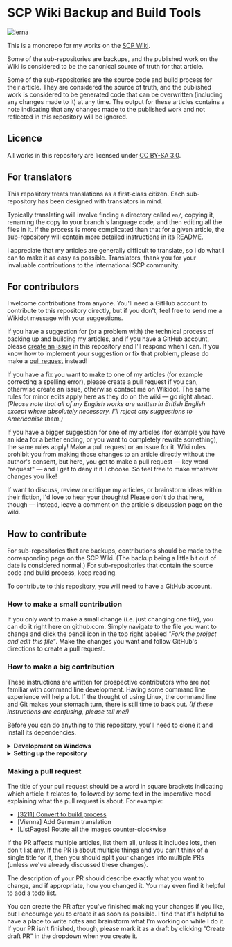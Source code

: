 # SCP Wiki Backup and Build Tools

[![lerna](https://img.shields.io/badge/maintained%20with-lerna-cc00ff.svg)](https://lerna.js.org/)

This is a monorepo for my works on the [SCP Wiki](https://scpwiki.com).

Some of the sub-repositories are backups, and the published work on the Wiki is
considered to be the canonical source of truth for that article.

Some of the sub-repositories are the source code and build process for their
article. They are considered the source of truth, and the published work is
considered to be generated code that can be overwritten (including any changes
made to it) at any time. The output for these articles contains a note
indicating that any changes made to the published work and not reflected in
this repository will be ignored.

## Licence

All works in this repository are licensed under
[CC BY-SA 3.0](https://creativecommons.org/licenses/by-sa/3.0/).

## For translators

This repository treats translations as a first-class citizen. Each
sub-repository has been designed with translators in mind.

Typically translating will involve finding a directory called `en/`, copying
it, renaming the copy to your branch's language code, and then editing all
the files in it. If the process is more complicated than that for a given
article, the sub-repository will contain more detailed instructions in its
README.

I appreciate that my articles are generally difficult to translate, so I
do what I can to make it as easy as possible. Translators, thank you for
your invaluable contributions to the international SCP community.

## For contributors

I welcome contributions from anyone. You'll need a GitHub account to contribute
to this repository directly, but if you don't, feel free to send me a Wikidot
message with your suggestions.

If you have a suggestion for (or a problem with) the technical process of
backing up and building my articles, and if you have a GitHub account, please
[create an issue](https://github.com/rossjrw/scp/issues) in this repository and
I'll respond when I can. If you know how to implement your suggestion or fix
that problem, please do make a
[pull request](https://github.com/rossjrw/scp/pulls) instead!

If you have a fix you want to make to one of my articles (for example
correcting a spelling error), please create a pull request if you can,
otherwise create an issue, otherwise contact me on Wikidot. The same rules for
minor edits apply here as they do on the wiki &mdash; go right ahead.
_(Please note that all of my English works are written in British English
except where absolutely necessary. I'll reject any suggestions to Americanise
them.)_

If you have a bigger suggestion for one of my articles (for example you have an
idea for a better ending, or you want to completely rewrite something), the
same rules apply! Make a pull request or an issue for it. Wiki rules prohibit
you from making those changes to an article directly without the author's
consent, but here, you get to make a pull request &mdash; key word "request"
&mdash; and I get to deny it if I choose. So feel free to make whatever changes
you like!

If want to discuss, review or critique my articles, or brainstorm ideas within
their fiction, I'd love to hear your thoughts! Please don't do that here,
though &mdash; instead, leave a comment on the article's discussion page on the
wiki.

## How to contribute

For sub-repositories that are backups, contributions should be made to the
corresponding page on the SCP Wiki. (The backup being a little bit out of date
is considered normal.) For sub-repositories that contain the source code and
build process, keep reading.

To contribute to this repository, you will need to have a GitHub account.

### How to make a small contribution

If you only want to make a small change (i.e. just changing one file), you can
do it right here on github.com. Simply navigate to the file you want to change
and click the pencil icon in the top right labelled _"Fork the project and edit
this file"_. Make the changes you want and follow GitHub's directions to create
a pull request.

### How to make a big contribution

These instructions are written for prospective contributors who are not
familiar with command line development. Having some command line experience
will help a lot. If the thought of using Linux, the command line and Git makes
your stomach turn, there is still time to back out. _(If these instructions are
confusing, please tell me!)_

Before you can do anything to this repository, you'll need to clone it and
install its dependencies.

<details><summary><b>Development on Windows</b></summary>
  
You can develop on Windows &mdash; it's what I do! However, you will need to be
running a Linux environment.

You can install Ubuntu Linux from the Windows Store, but I recommend setting up
WSL 2 (Windows Subsystem for Linux 2), which will enable you to use your
Windows programmes and software to edit files in the Linux partition. If you're
unfamiliar with Linux, this is a lot easier than learning command line text
editing software.

Instructions for setting up WSL 2 on Microsoft Docs:
[WSL Installation](https://docs.microsoft.com/en-us/windows/wsl/install-win10)

</details>

<details><summary><b>Setting up the repository</b></summary>

First, you'll need to [fork](https://guides.github.com/activities/forking/)
this repository. Click the 'Fork' button in the top right to create a copy of
this repository in your GitHub account.

Then on your computer, you'll need [Git](https://git-scm.com/) and
[Node.js](https://nodejs.org/) installed:

```shell
sudo apt install git nodejs npm
```

If you're using WSL 2, by default it starts you in your Windows user directory.
I recommend navigating to your Linux home directory:

```shell
cd ~
```

And then clone the fork that you created:

```shell
git clone https://github.com/YOUR_GITHUB_USERNAME/scp
cd scp/
ls
```

You now have a copy of this repository on your computer. Navigate to the
sub-repository you want to contribute to (for example, for SCP-3211):

```shell
cd articles/scp-3211/
ls
```

If there is a directory there named `src/`, it means that the sub-repository
for this article is a JavaScript package and that it has a build process.
You'll need to install its NPM dependencies, and then build it; and then the
compiled output files will appear in the `dist/` directory. You should

```shell
npm install
npm run build
```

Before you begin making changes, create a new
[branch](https://git-scm.com/book/en/v2/Git-Branching-Basic-Branching-and-Merging)
and call it something that describes the changes you'll make, then switch to
it:

```shell
git branch fix-all-the-spelling-mistakes
git checkout fix-all-the-spelling-mistakes
```

</details>

### Making a pull request

The title of your pull request should be a word in square brackets indicating
which article it relates to, followed by some text in the imperative mood
explaining what the pull request is about. For example:

* [\[3211\] Convert to build process](https://github.com/rossjrw/scp/pull/1)
* \[Vienna] Add German translation
* \[ListPages] Rotate all the images counter-clockwise

If the PR affects multiple articles, list them all, unless it includes lots,
then don't list any. If the PR is about multiple things and you can't think
of a single title for it, then you should split your changes into multiple
PRs (unless we've already discussed these changes).

The description of your PR should describe exactly what you want to change,
and if appropriate, how you changed it. You may even find it helpful to add a
todo list.

You can create the PR after you've finished making your changes if you like,
but I encourage you to create it as soon as possible. I find that it's
helpful to have a place to write notes and brainstorm what I'm working on
while I do it. If your PR isn't finished, though, please mark it as a draft
by clicking "Create draft PR" in the dropdown when you create it.
